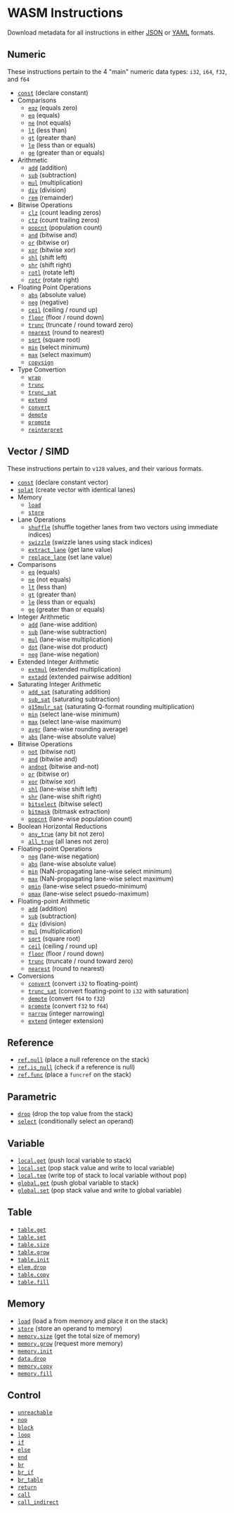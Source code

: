 
# WASM Instructions

Download metadata for all instructions in either [JSON](./instructions?format=json) or [YAML](./instructions?format=yaml) formats.

## Numeric

These instructions pertain to the 4 "main" numeric data types: `i32`, `i64`, `f32`, and `f64`

- [`const`](./numeric/const.md) (declare constant)
- Comparisons
  - [`eqz`](./numeric/eqz.md) (equals zero)
  - [`eq`](./numeric/eq.md) (equals)
  - [`ne`](./numeric/ne.md) (not equals)
  - [`lt`](./numeric/lt.md) (less than)
  - [`gt`](./numeric/gt.md) (greater than)
  - [`le`](./numeric/le.md) (less than or equals)
  - [`ge`](./numeric/ge.md) (greater than or equals)
- Arithmetic
  - [`add`](./numeric/add.md) (addition)
  - [`sub`](./numeric/sub.md) (subtraction)
  - [`mul`](./numeric/mul.md) (multiplication)
  - [`div`](./numeric/div.md) (division)
  - [`rem`](./numeric/rem.md) (remainder)
- Bitwise Operations
  - [`clz`](./numeric/clz.md) (count leading zeros)
  - [`ctz`](./numeric/ctz.md) (count trailing zeros)
  - [`popcnt`](./numeric/popcnt.md) (population count)
  - [`and`](./numeric/and.md) (bitwise and)
  - [`or`](./numeric/or.md) (bitwise or)
  - [`xor`](./numeric/xor.md) (bitwise xor)
  - [`shl`](./numeric/shl.md) (shift left)
  - [`shr`](./numeric/shr.md) (shift right)
  - [`rotl`](./numeric/rotl.md) (rotate left)
  - [`rotr`](./numeric/rotr.md) (rotate right)
- Floating Point Operations
  - [`abs`](./numeric/abs.md) (absolute value)
  - [`neg`](./numeric/neg.md) (negative)
  - [`ceil`](./numeric/ceil.md) (ceiling / round up)
  - [`floor`](./numeric/floor.md) (floor / round down)
  - [`trunc`](./numeric/f.trunc.md) (truncate / round toward zero)
  - [`nearest`](./numeric/nearest.md) (round to nearest)
  - [`sqrt`](./numeric/sqrt.md) (square root)
  - [`min`](./numeric/min.md) (select minimum)
  - [`max`](./numeric/max.md) (select maximum)
  - [`copysign`](./numeric/copysign.md)
- Type Convertion
  - [`wrap`](./numeric/wrap.md)
  - [`trunc`](./numeric/i.trunc.md)
  - [`trunc_sat`](./numeric/trunc_sat.md)
  - [`extend`](./numeric/extend.md)
  - [`convert`](./numeric/convert.md)
  - [`demote`](./numeric/demote.md)
  - [`promote`](./numeric/promote.md)
  - [`reinterpret`](./numeric/reinterpret.md)


## Vector / SIMD

These instructions pertain to `v128` values, and their various formats.

<!-- https://github.com/WebAssembly/simd/blob/main/proposals/simd/SIMD.md -->

- [`const`](./simd/const.md) (declare constant vector)
- [`splat`](./simd/splat.md) (create vector with identical lanes)
- Memory
  - [`load`](./simd/load.md)
  - [`store`](./simd/store.md)
- Lane Operations
  - [`shuffle`](./simd/shuffle.md) (shuffle together lanes from two vectors using immediate indices)
  - [`swizzle`](./simd/swizzle.md) (swizzle lanes using stack indices)
  - [`extract_lane`](./simd/extract_lane.md) (get lane value)
  - [`replace_lane`](./simd/replace_lane.md) (set lane value)
- Comparisons
  - [`eq`](./simd/eq.md) (equals)
  - [`ne`](./simd/ne.md) (not equals)
  - [`lt`](./simd/lt.md) (less than)
  - [`gt`](./simd/gt.md) (greater than)
  - [`le`](./simd/le.md) (less than or equals)
  - [`ge`](./simd/ge.md) (greater than or equals)
- Integer Arithmetic
  - [`add`](./simd/i.add.md) (lane-wise addition)
  - [`sub`](./simd/i.sub.md) (lane-wise subtraction)
  - [`mul`](./simd/i.mul.md) (lane-wise multiplication)
  - [`dot`](./simd/dot.md) (lane-wise dot product)
  - [`neg`](./simd/i.neg.md) (lane-wise negation)
- Extended Integer Arithmetic
  - [`extmul`](./simd/extmul.md) (extended multiplication)
  - [`extadd`](./simd/extadd.md) (extended pairwise addition)
- Saturating Integer Arithmetic
  - [`add_sat`](./simd/add_sat.md) (saturating addition)
  - [`sub_sat`](./simd/sub_sat.md) (saturating subtraction)
  - [`q15mulr_sat`](./simd/q15mulr_sat.md) (saturating Q-format rounding multiplication)
  - [`min`](./simd/i.min.md) (select lane-wise minimum)
  - [`max`](./simd/i.max.md) (select lane-wise maximum)
  - [`avgr`](./simd/avgr.md) (lane-wise rounding average)
  - [`abs`](./simd/i.abs.md) (lane-wise absolute value)
- Bitwise Operations
  - [`not`](./simd/not.md) (bitwise not)
  - [`and`](./simd/and.md) (bitwise and)
  - [`andnot`](./simd/andnot.md) (bitwise and-not)
  - [`or`](./simd/or.md) (bitwise or)
  - [`xor`](./simd/xor.md) (bitwise xor)
  - [`shl`](./simd/shl.md) (lane-wise shift left)
  - [`shr`](./simd/shr.md) (lane-wise shift right)
  - [`bitselect`](./simd/bitselect.md) (bitwise select)
  - [`bitmask`](./simd/bitmask.md) (bitmask extraction)
  - [`popcnt`](./simd/popcnt.md) (lane-wise population count)
- Boolean Horizontal Reductions
  - [`any_true`](./simd/any_true.md) (any bit not zero)
  - [`all_true`](./simd/all_true.md) (all lanes not zero)
- Floating-point Operations
  - [`neg`](./simd/f.neg.md) (lane-wise negation)
  - [`abs`](./simd/f.abs.md) (lane-wise absolute value)
  - [`min`](./simd/f.min.md) (NaN-propagating lane-wise select minimum)
  - [`max`](./simd/f.max.md) (NaN-propagating lane-wise select maximum)
  - [`pmin`](./simd/pmin.md) (lane-wise select psuedo-minimum)
  - [`pmax`](./simd/pmax.md) (lane-wise select psuedo-maximum)
- Floating-point Arithmetic
  - [`add`](./simd/f.add.md) (addition)
  - [`sub`](./simd/f.sub.md) (subtraction)
  - [`div`](./simd/f.div.md) (division)
  - [`mul`](./simd/f.mul.md) (multiplication)
  - [`sqrt`](./simd/f.sqrt.md) (square root)
  - [`ceil`](./simd/ceil.md) (ceiling / round up)
  - [`floor`](./simd/floor.md) (floor / round down)
  - [`trunc`](./simd/trunc.md) (truncate / round toward zero)
  - [`nearest`](./simd/nearest.md) (round to nearest)
- Conversions
  - [`convert`](./simd/convert.md) (convert `i32` to floating-point)
  - [`trunc_sat`](./simd/trunc_sat.md) (convert floating-point to `i32` with saturation)
  - [`demote`](./simd/demote.md) (convert `f64` to `f32`)
  - [`promote`](./simd/promote.md) (convert `f32` to `f64`)
  - [`narrow`](./simd/narrow.md) (integer narrowing)
  - [`extend`](./simd/extend.md) (integer extension)

## Reference

- [`ref.null`](./reference/null.md) (place a null reference on the stack)
- [`ref.is_null`](./reference/is_null.md) (check if a reference is null)
- [`ref.func`](./reference/func.md) (place a `funcref` on the stack)

## Parametric

- [`drop`](./parametric/drop.md) (drop the top value from the stack)
- [`select`](./parametric/select.md) (conditionally select an operand)

## Variable

- [`local.get`](./variable/local.get.md) (push local variable to stack)
- [`local.set`](./variable/local.set.md) (pop stack value and write to local variable)
- [`local.tee`](./variable/local.tee.md) (write top of stack to local variable without pop)
- [`global.get`](./variable/global.get.md) (push global variable to stack)
- [`global.set`](./variable/global.set.md) (pop stack value and write to global variable)

## Table

- [`table.get`](./table/table.get.md)
- [`table.set`](./table/table.set.md)
- [`table.size`](./table/table.size.md)
- [`table.grow`](./table/table.grow.md)
- [`table.init`](./table/table.init.md)
- [`elem.drop`](./table/elem.drop.md)
- [`table.copy`](./table/table.copy.md)
- [`table.fill`](./table/table.fill.md)

## Memory

- [`load`](./memory/load.md) (load a from memory and place it on the stack)
- [`store`](./memory/store.md) (store an operand to memory)
- [`memory.size`](./memory/memory.size.md) (get the total size of memory)
- [`memory.grow`](./memory/memory.grow.md) (request more memory)
- [`memory.init`](./memory/memory.init.md)
- [`data.drop`](./memory/data.drop.md)
- [`memory.copy`](./memory/memory.copy.md)
- [`memory.fill`](./memory/memory.fill.md)

## Control

- [`unreachable`](./control-flow/unreachable.md)
- [`nop`](./control-flow/nop.md)
- [`block`](./control-flow/block.md)
- [`loop`](./control-flow/loop.md)
- [`if`](./control-flow/if.md)
- [`else`](./control-flow/else.md)
- [`end`](./control-flow/end.md)
- [`br`](./control-flow/br.md)
- [`br_if`](./control-flow/br_if.md)
- [`br_table`](./control-flow/br_table.md)
- [`return`](./control-flow/return.md)
- [`call`](./control-flow/call.md)
- [`call_indirect`](./control-flow/call_indirect.md)
